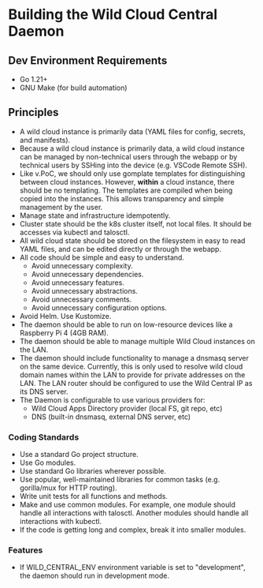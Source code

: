 # Building the Wild Cloud Central Daemon

## Dev Environment Requirements

- Go 1.21+
- GNU Make (for build automation)

## Principles

- A wild cloud instance is primarily data (YAML files for config, secrets, and manifests).
- Because a wild cloud instance is primarily data, a wild cloud instance can be managed by non-technical users through the webapp or by technical users by SSHing into the device (e.g. VSCode Remote SSH).
- Like v.PoC, we should only use gomplate templates for distinguishing between cloud instances. However, **within** a cloud instance, there should be no templating. The templates are compiled when being copied into the instances. This allows transparency and simple management by the user.
- Manage state and infrastructure idempotently.
- Cluster state should be the k8s cluster itself, not local files. It should be accesses via kubectl and talosctl.
- All wild cloud state should be stored on the filesystem in easy to read YAML files, and can be edited directly or through the webapp.
- All code should be simple and easy to understand.
  - Avoid unnecessary complexity.
  - Avoid unnecessary dependencies.
  - Avoid unnecessary features.
  - Avoid unnecessary abstractions.
  - Avoid unnecessary comments.
  - Avoid unnecessary configuration options.
- Avoid Helm. Use Kustomize.
- The daemon should be able to run on low-resource devices like a Raspberry Pi 4 (4GB RAM).
- The daemon should be able to manage multiple Wild Cloud instances on the LAN.
- The daemon should include functionality to manage a dnsmasq server on the same device. Currently, this is only used to resolve wild cloud domain names within the LAN to provide for private addresses on the LAN. The LAN router should be configured to use the Wild Central IP as its DNS server.
- The Daemon is configurable to use various providers for:
  - Wild Cloud Apps Directory provider (local FS, git repo, etc)
  - DNS (built-in dnsmasq, external DNS server, etc)

### Coding Standards

- Use a standard Go project structure.
- Use Go modules.
- Use standard Go libraries wherever possible.
- Use popular, well-maintained libraries for common tasks (e.g. gorilla/mux for HTTP routing).
- Write unit tests for all functions and methods.
- Make and use common modules. For example, one module should handle all interactions with talosctl. Another modules should handle all interactions with kubectl. 
- If the code is getting long and complex, break it into smaller modules.

### Features

- If WILD_CENTRAL_ENV environment variable is set to "development", the daemon should run in development mode.
